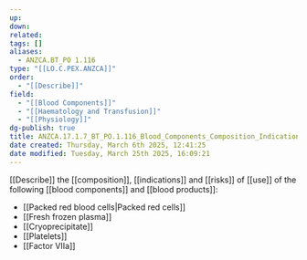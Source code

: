 ```yaml
---
up: 
down: 
related: 
tags: []
aliases:
  - ANZCA.BT_PO 1.116
type: "[[LO.C.PEX.ANZCA]]"
order:
  - "[[Describe]]"
field:
  - "[[Blood Components]]"
  - "[[Haematology and Transfusion]]"
  - "[[Physiology]]"
dg-publish: true
title: ANZCA.17.1.7_BT_PO.1.116_Blood_Components_Composition_Indications_Risks
date created: Thursday, March 6th 2025, 12:41:25
date modified: Tuesday, March 25th 2025, 16:09:21
---
```


[[Describe]] the [[composition]], [[indications]] and [[risks]] of [[use]] of the following [[blood components]] and [[blood products]]:

* [[Packed red blood cells|Packed red cells]]
* [[Fresh frozen plasma]]
* [[Cryoprecipitate]]
* [[Platelets]]
* [[Factor VIIa]]
